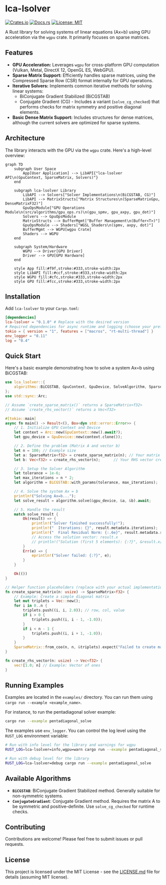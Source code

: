 # lca-lsolver

[![Crates.io](https://img.shields.io/crates/v/lca-lsolver.svg?style=flat-square)](https://crates.io/crates/lca-lsolver) <!-- Placeholder -->
[![Docs.rs](https://img.shields.io/docsrs/lca-lsolver?style=flat-square)](https://docs.rs/lca-lsolver) <!-- Placeholder -->
[![License: MIT](https://img.shields.io/badge/License-MIT-yellow.svg?style=flat-square)](https://opensource.org/licenses/MIT) <!-- Assuming MIT -->

A Rust library for solving systems of linear equations (Ax=b) using GPU acceleration via the `wgpu` crate. It primarily focuses on sparse matrices.

## Features

*   **GPU Acceleration:** Leverages `wgpu` for cross-platform GPU computation (Vulkan, Metal, DirectX 12, OpenGL ES, WebGPU).
*   **Sparse Matrix Support:** Efficiently handles sparse matrices, using the Compressed Sparse Row (CSR) format internally for GPU operations.
*   **Iterative Solvers:** Implements common iterative methods for solving linear systems:
    *   BiConjugate Gradient Stabilized (BiCGSTAB)
    *   Conjugate Gradient (CG) - Includes a variant (`solve_cg_checked`) that performs checks for matrix symmetry and positive diagonal elements.
*   **Basic Dense Matrix Support:** Includes structures for dense matrices, although the current solvers are optimized for sparse systems.

## Architecture

The library interacts with the GPU via the `wgpu` crate. Here's a high-level overview:

```mermaid
graph TD
    subgraph User Space
        App[User Application] --> LibAPI{"lca-lsolver API\n(GpuContext, SparseMatrix, Solvers)"}
    end

    subgraph lca-lsolver Library
        LibAPI --> Solvers["Solver Implementations\n(BiCGSTAB, CG)"]
        LibAPI --> MatrixStructs["Matrix Structures\n(SparseMatrixGpu, DenseMatrixF32)"]
        GpuOpsModule["GPU Operations Module\n(src/algorithms/gpu_ops.rs)\n(gpu_spmv, gpu_axpy, gpu_dot)"]
        Solvers --> GpuOpsModule
        MatrixStructs --> BufferMgmt["Buffer Management\n(Buffer<T>)"]
        GpuOpsModule --> Shaders["WGSL Shaders\n(spmv, axpy, dot)"]
        BufferMgmt --> WGPU[wgpu Crate]
        Shaders --> WGPU
    end

    subgraph System/Hardware
        WGPU --> Driver[GPU Driver]
        Driver --> GPU[GPU Hardware]
    end

    style App fill:#f9f,stroke:#333,stroke-width:2px
    style LibAPI fill:#ccf,stroke:#333,stroke-width:2px
    style WGPU fill:#cfc,stroke:#333,stroke-width:2px
    style GPU fill:#fcc,stroke:#333,stroke-width:2px
```

## Installation

Add `lca-lsolver` to your `Cargo.toml`:

```toml
[dependencies]
lca-lsolver = "0.1.0" # Replace with the desired version
# Required dependencies for async runtime and logging (choose your preferred ones)
tokio = { version = "1", features = ["macros", "rt-multi-thread"] }
env_logger = "0.11"
log = "0.4"
```

## Quick Start

Here's a basic example demonstrating how to solve a system Ax=b using BiCGSTAB:

```rust
use lca_lsolver::{
    algorithms::BiCGSTAB, GpuContext, GpuDevice, SolveAlgorithm, SparseMatrix,
};
use std::sync::Arc;

// Assume `create_sparse_matrix()` returns a SparseMatrix<f32>
// Assume `create_rhs_vector()` returns a Vec<f32>

#[tokio::main]
async fn main() -> Result<(), Box<dyn std::error::Error>> {
    // 1. Initialize GPU Context and Device
    let context = Arc::new(GpuContext::new().await?);
    let gpu_device = GpuDevice::new(context.clone());

    // 2. Define the problem (Matrix A and vector b)
    let n = 100; // Example size
    let a: SparseMatrix<f32> = create_sparse_matrix(n); // Your matrix creation logic
    let b: Vec<f32> = create_rhs_vector(n);      // Your RHS vector creation logic

    // 3. Setup the Solver Algorithm
    let tolerance = 1e-6;
    let max_iterations = n * 2;
    let algorithm = BiCGSTAB::with_params(tolerance, max_iterations);

    // 4. Solve the system Ax = b
    println!("Solving Ax=b...");
    let solve_result = algorithm.solve(&gpu_device, &a, &b).await;

    // 5. Handle the result
    match solve_result {
        Ok(result) => {
            println!("Solver finished successfully!");
            println!("  Iterations: {}", result.metadata.iterations);
            println!("  Final Residual Norm: {:.6e}", result.metadata.residual_norm);
            // Access the solution vector: result.x
            // println!("Solution (first 5 elements): {:?}", &result.x[..5.min(n)]);
        }
        Err(e) => {
            eprintln!("Solver failed: {:?}", e);
        }
    }

    Ok(())
}

// Helper function placeholders (replace with your actual implementation)
fn create_sparse_matrix(n: usize) -> SparseMatrix<f32> {
    // Example: Create a simple diagonal matrix
    let mut triplets = Vec::new();
    for i in 0..n {
        triplets.push((i, i, 2.0)); // row, col, value
        if i > 0 {
            triplets.push((i, i - 1, -1.0));
        }
        if i < n - 1 {
            triplets.push((i, i + 1, -1.0));
        }
    }
    SparseMatrix::from_coo(n, n, &triplets).expect("Failed to create matrix")
}

fn create_rhs_vector(n: usize) -> Vec<f32> {
    vec![1.0; n] // Example: Vector of ones
}

```

## Running Examples

Examples are located in the `examples/` directory. You can run them using `cargo run --example <example_name>`.

For instance, to run the pentadiagonal solver example:

```bash
cargo run --example pentadiagonal_solve
```

The examples use `env_logger`. You can control the log level using the `RUST_LOG` environment variable:

```bash
# Run with info level for the library and warnings for wgpu
RUST_LOG=lca-lsolver=info,wgpu=warn cargo run --example pentadiagonal_solve

# Run with debug level for the library
RUST_LOG=lca-lsolver=debug cargo run --example pentadiagonal_solve
```

## Available Algorithms

*   **`BiCGSTAB`**: BiConjugate Gradient Stabilized method. Generally suitable for non-symmetric systems.
*   **`ConjugateGradient`**: Conjugate Gradient method. Requires the matrix A to be symmetric and positive-definite. Use `solve_cg_checked` for runtime checks.

## Contributing

Contributions are welcome! Please feel free to submit issues or pull requests.

## License

This project is licensed under the MIT License - see the [LICENSE.md](LICENSE.md) file for details (assuming MIT license).
